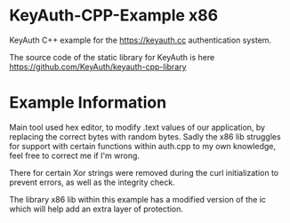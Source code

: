 # KeyAuth-CPP-Example x86

KeyAuth C++ example for the https://keyauth.cc authentication system.

The source code of the static library for KeyAuth is here https://github.com/KeyAuth/keyauth-cpp-library

# Example Information

Main tool used hex editor, to modify .text values of our application, by replacing the correct bytes with random bytes. Sadly the x86 lib struggles for support with certain functions within auth.cpp to my own knowledge, feel free to correct me if I'm wrong. 

There for certain Xor strings were removed during the curl initialization to prevent errors, as well as the integrity check. 

The library x86 lib within this example has a modified version of the ic which will help add an extra layer of protection.
